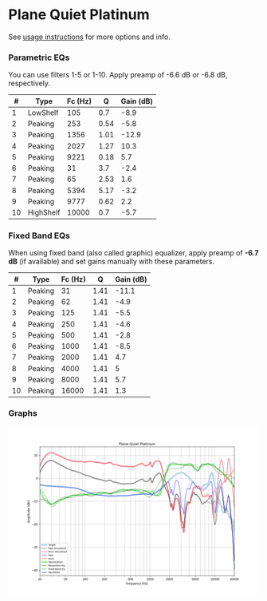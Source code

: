# Plane Quiet Platinum
See [usage instructions](https://github.com/jaakkopasanen/AutoEq#usage) for more options and info.

### Parametric EQs
You can use filters 1-5 or 1-10. Apply preamp of -6.6 dB or -6.8 dB, respectively.

|   # | Type      |   Fc (Hz) |    Q |   Gain (dB) |
|-----|-----------|-----------|------|-------------|
|   1 | LowShelf  |       105 | 0.7  |        -8.9 |
|   2 | Peaking   |       253 | 0.54 |        -5.8 |
|   3 | Peaking   |      1356 | 1.01 |       -12.9 |
|   4 | Peaking   |      2027 | 1.27 |        10.3 |
|   5 | Peaking   |      9221 | 0.18 |         5.7 |
|   6 | Peaking   |        31 | 3.7  |        -2.4 |
|   7 | Peaking   |        65 | 2.53 |         1.6 |
|   8 | Peaking   |      5394 | 5.17 |        -3.2 |
|   9 | Peaking   |      9777 | 0.62 |         2.2 |
|  10 | HighShelf |     10000 | 0.7  |        -5.7 |

### Fixed Band EQs
When using fixed band (also called graphic) equalizer, apply preamp of **-6.7 dB** (if available) and set gains manually with these parameters.

|   # | Type    |   Fc (Hz) |    Q |   Gain (dB) |
|-----|---------|-----------|------|-------------|
|   1 | Peaking |        31 | 1.41 |       -11.1 |
|   2 | Peaking |        62 | 1.41 |        -4.9 |
|   3 | Peaking |       125 | 1.41 |        -5.5 |
|   4 | Peaking |       250 | 1.41 |        -4.6 |
|   5 | Peaking |       500 | 1.41 |        -2.8 |
|   6 | Peaking |      1000 | 1.41 |        -8.5 |
|   7 | Peaking |      2000 | 1.41 |         4.7 |
|   8 | Peaking |      4000 | 1.41 |         5   |
|   9 | Peaking |      8000 | 1.41 |         5.7 |
|  10 | Peaking |     16000 | 1.41 |         1.3 |

### Graphs
![](./Plane%20Quiet%20Platinum.png)
